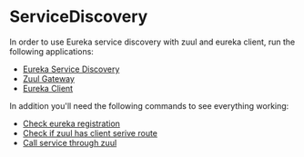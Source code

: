 # ServiceDiscovery

In order to use Eureka service discovery with zuul and eureka client, run the following applications:
* [Eureka Service Discovery](https://github.com/GuilhermeDeconto/ServiceDiscovery)
* [Zuul Gateway](https://github.com/GuilhermeDeconto/Gateway)
* [Eureka Client](https://github.com/GuilhermeDeconto/DataseedService)

In addition you'll need the following commands to see everything working:
* [Check eureka registration](http://localhost:8761/)
* [Check if zuul has client serive route](http://localhost:8762/actuator/routes)
* [Call service through zuul](http://localhost:8762/spring-cloud-eureka-client/api/test)
